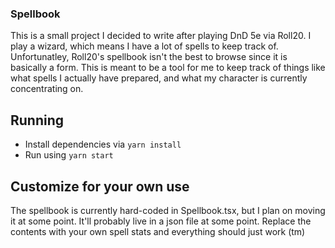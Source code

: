 ### Spellbook
This is a small project I decided to write after playing DnD 5e via Roll20. 
I play a wizard, which means I have a lot of spells to keep track of. 
Unfortunatley, Roll20's spellbook isn't the best to browse since it is basically a form.
This is meant to be a tool for me to keep track of things like what spells I actually have prepared, and what my character is currently concentrating on.

## Running
- Install dependencies via `yarn install`
- Run using `yarn start`

## Customize for your own use
The spellbook is currently hard-coded in Spellbook.tsx, but I plan on moving it at some point.
It'll probably live in a json file at some point. Replace the contents with your own spell stats and everything should just work (tm)